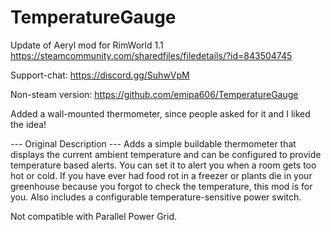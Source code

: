 # TemperatureGauge

Update of Aeryl mod for RimWorld 1.1
https://steamcommunity.com/sharedfiles/filedetails/?id=843504745

Support-chat:
https://discord.gg/SuhwVpM

Non-steam version:
https://github.com/emipa606/TemperatureGauge

Added a wall-mounted thermometer, since people asked for it and I liked the idea!

--- Original Description ---
Adds a simple buildable thermometer that displays the current ambient temperature and can be configured to provide temperature based alerts. You can set it to alert you when a room gets too hot or cold. If you have ever had food rot in a freezer or plants die in your greenhouse because you forgot to check the temperature, this mod is for you. Also includes a configurable temperature-sensitive power switch.

Not compatible with Parallel Power Grid.
